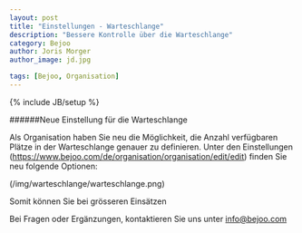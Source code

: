 ```yaml
---
layout: post
title: "Einstellungen - Warteschlange"
description: "Bessere Kontrolle über die Warteschlange"
category: Bejoo
author: Joris Morger
author_image: jd.jpg

tags: [Bejoo, Organisation]
---
```

{% include JB/setup %}

######Neue Einstellung für die Warteschlange

Als Organisation haben Sie neu die Möglichkeit, die Anzahl verfügbaren Plätze in der Warteschlange genauer zu definieren. Unter den Einstellungen (https://www.bejoo.com/de/organisation/organisation/edit/edit) finden Sie neu folgende Optionen:

(/img/warteschlange/warteschlange.png)

Somit können Sie bei grösseren Einsätzen

Bei Fragen oder Ergänzungen, kontaktieren Sie uns unter info@bejoo.com
